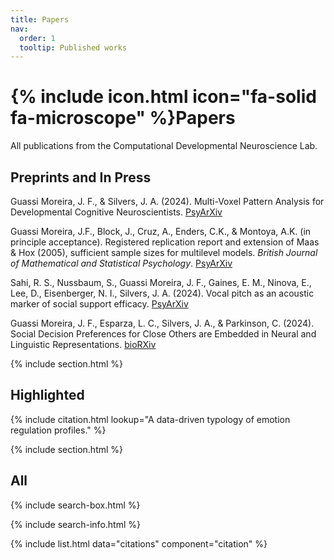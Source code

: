 ```yaml
---
title: Papers
nav:
  order: 1
  tooltip: Published works
---
```


# {% include icon.html icon="fa-solid fa-microscope" %}Papers

All publications from the Computational Developmental Neuroscience Lab.

## Preprints and In Press

Guassi Moreira, J. F., & Silvers, J. A. (2024). Multi-Voxel Pattern Analysis for Developmental Cognitive Neuroscientists. [PsyArXiv](https://doi.org/10.31234/osf.io/5necw_v1)

Guassi Moreira, J.F., Block, J., Cruz, A., Enders, C.K., & Montoya, A.K. (in principle acceptance). Registered replication report and extension of Maas & Hox (2005), sufficient sample sizes for multilevel models. *British Journal of Mathematical and Statistical Psychology*. [PsyArXiv](https://osf.io/preprints/psyarxiv/fk8jz)

Sahi, R. S., Nussbaum, S., Guassi Moreira, J. F., Gaines, E. M., Ninova, E., Lee, D., Eisenberger, N. I., Silvers, J. A. (2024). Vocal pitch as an acoustic marker of social support efficacy. [PsyArXiv](https://doi.org/10.31234/osf.io/x5te2)

Guassi Moreira, J. F., Esparza, L. C., Silvers, J. A., & Parkinson, C. (2024). Social Decision Preferences for Close Others are Embedded in Neural and Linguistic Representations. [bioRXiv](https://doi.org/10.1101/2024.07.16.603808)

{% include section.html %}

## Highlighted

{% include citation.html lookup="A data-driven typology of emotion regulation profiles." %}

{% include section.html %}

## All

{% include search-box.html %}

{% include search-info.html %}

{% include list.html data="citations" component="citation" %}
